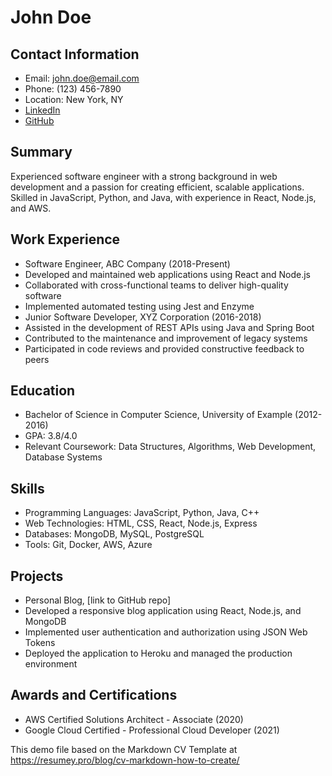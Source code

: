 # John Doe
## Contact Information
- Email: john.doe@email.com
- Phone: (123) 456-7890
- Location: New York, NY
- [LinkedIn](https://www.linkedin.com/in/johndoe)
- [GitHub](https://github.com/johndoe)
## Summary
Experienced software engineer with a strong background in web development and a passion for creating efficient, scalable applications. Skilled in JavaScript, Python, and Java, with experience in React, Node.js, and AWS.
## Work Experience
- Software Engineer, ABC Company (2018-Present)
- Developed and maintained web applications using React and Node.js
- Collaborated with cross-functional teams to deliver high-quality software
- Implemented automated testing using Jest and Enzyme
- Junior Software Developer, XYZ Corporation (2016-2018)
- Assisted in the development of REST APIs using Java and Spring Boot
- Contributed to the maintenance and improvement of legacy systems
- Participated in code reviews and provided constructive feedback to peers
## Education
- Bachelor of Science in Computer Science, University of Example (2012-2016)
- GPA: 3.8/4.0
- Relevant Coursework: Data Structures, Algorithms, Web Development, Database Systems
## Skills
- Programming Languages: JavaScript, Python, Java, C++
- Web Technologies: HTML, CSS, React, Node.js, Express
- Databases: MongoDB, MySQL, PostgreSQL
- Tools: Git, Docker, AWS, Azure
## Projects
- Personal Blog, [link to GitHub repo]
- Developed a responsive blog application using React, Node.js, and MongoDB
- Implemented user authentication and authorization using JSON Web Tokens
- Deployed the application to Heroku and managed the production environment
## Awards and Certifications
- AWS Certified Solutions Architect - Associate (2020)
- Google Cloud Certified - Professional Cloud Developer (2021)

This demo file based on the Markdown CV Template at https://resumey.pro/blog/cv-markdown-how-to-create/
